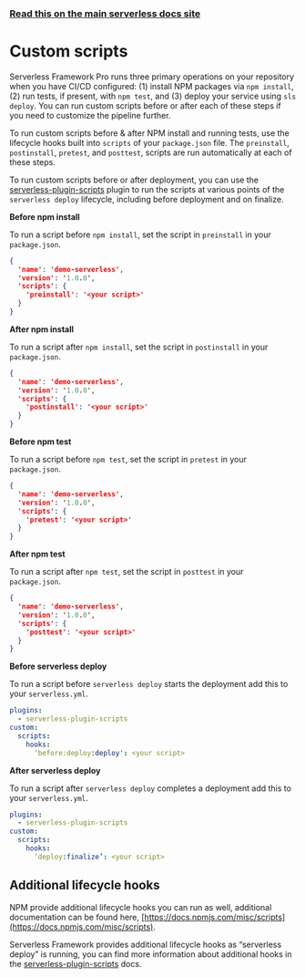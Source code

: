 <!--
title: Serverless Dashboard - CI/CD Custom Scripts
menuText: Custom Scripts
menuOrder: 3
layout: Doc
-->

<!-- DOCS-SITE-LINK:START automatically generated  -->

### [Read this on the main serverless docs site](https://serverless.com/framework/docs/dashboard/cicd/custom-scripts/)

<!-- DOCS-SITE-LINK:END -->

# Custom scripts

Serverless Framework Pro runs three primary operations on your repository when you have CI/CD configured: (1) install NPM packages via `npm install`, (2) run tests, if present, with `npm test`, and (3) deploy your service using `sls deploy`. You can run custom scripts before or after each of these steps if you need to customize the pipeline further.

To run custom scripts before & after NPM install and running tests, use the lifecycle hooks built into `scripts` of your `package.json` file. The `preinstall`, `postinstall`, `pretest`, and `posttest`, scripts are run automatically at each of these steps.

To run custom scripts before or after deployment, you can use the [serverless-plugin-scripts](https://github.com/mvila/serverless-plugin-scripts) plugin to run the scripts at various points of the `serverless deploy` lifecycle, including before deployment and on finalize.

**Before npm install**

To run a script before `npm install`, set the script in `preinstall` in your `package.json`.

```json
{
  'name': 'demo-serverless',
  'version': '1.0.0',
  'scripts': {
    'preinstall': '<your script>'
  }
}
```

**After npm install**

To run a script after `npm install`, set the script in `postinstall` in your `package.json`.

```json
{
  'name': 'demo-serverless',
  'version': '1.0.0',
  'scripts': {
    'postinstall': '<your script>'
  }
}
```

**Before npm test**

To run a script before `npm test`, set the script in `pretest` in your `package.json`.

```json
{
  'name': 'demo-serverless',
  'version': '1.0.0',
  'scripts': {
    'pretest': '<your script>'
  }
}
```

**After npm test**

To run a script after `npm test`, set the script in `posttest` in your `package.json`.

```json
{
  'name': 'demo-serverless',
  'version': '1.0.0',
  'scripts': {
    'posttest': '<your script>'
  }
}
```

**Before serverless deploy**

To run a script before `serverless deploy` starts the deployment add this to your `serverless.yml`.

```yaml
plugins:
  - serverless-plugin-scripts
custom:
  scripts:
    hooks:
      ‘before:deploy:deploy': <your script>
```

**After serverless deploy**

To run a script after `serverless deploy` completes a deployment add this to your `serverless.yml`.

```yaml
plugins:
  - serverless-plugin-scripts
custom:
  scripts:
    hooks:
      ‘deploy:finalize’: <your script>
```

## Additional lifecycle hooks

NPM provide additional lifecycle hooks you can run as well, additional documentation can be found here, [https://docs.npmjs.com/misc/scripts](https://docs.npmjs.com/misc/scripts).

Serverless Framework provides additional lifecycle hooks as “serverless deploy” is running, you can find more information about additional hooks in the [serverless-plugin-scripts](https://github.com/mvila/serverless-plugin-scripts) docs.
